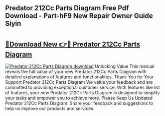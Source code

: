 ## Predator 212Cc Parts Diagram Free Pdf Download - Part-hF9 New Repair Owner Guide Siyin

# <h2><a href="http://dfnyzl.blite.top/?on=Predator+212Cc+Parts+Diagram">🔗Download New 👉🔴 Predator 212Cc Parts Diagram</a></h2>

[![Predator 212Cc Parts Diagram download](https://i.imgur.com/lujVjoI.png)](http://dfnyzl.blite.top/?on=Predator+212Cc+Parts+Diagram)
Unlocking Value This manual reveals the full value of your new Predator 212Cc Parts Diagram with detailed explanations of features and functionalities. Thank You for Your Support Predator 212Cc Parts Diagram We value your feedback and are committed to providing exceptional customer service. With features like list of features, your new Predator 212Cc Parts Diagram is designed to simplify your tasks and empower you to achieve more. Please Keep Us Updated Predator 212Cc Parts Diagram. Share your feedback and suggestions to help us improve our products and services.
